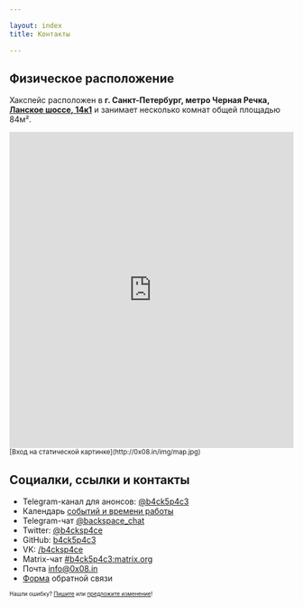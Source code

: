```yaml
---

layout: index
title: Контакты

---
```


## Физическое расположение
Хакспейс расположен в **г. Санкт-Петербург, метро Черная Речка, [Ланское шоссе, 14к1](https://yandex.ru/maps/org/bekspeys/29206101690/)** и занимает несколько комнат общей площадью 84м².

<iframe src="https://yandex.ru/map-widget/v1/?z=12&ol=biz&oid=29206101690" width="100%" height="560" frameborder="0"></iframe>
<sub> [Вход на статической картинке](http://0x08.in/img/map.jpg)</sub>


## Социалки, ссылки и контакты

* Telegram-канал для анонсов: [@b4ck5p4c3](tg://resolve/?domain=b4ck5p4c3)
* Календарь [событий и времени работы](https://calendar.google.com/calendar/embed?src=n0oev7vtqntpok3phdbb48cvu0%40group.calendar.google.com&ctz=Europe%2FMoscow)
* Telegram-чат [@backspace_chat](tg://resolve/?domain=backspace_chat)
* Twitter: [@b4cksp4ce](https://twitter.com/b4cksp4ce)
* GitHub: [b4ck5p4c3](https://github.com/b4ck5p4c3)
* VK: [/b4cksp4ce](https://vk.com/b4cksp4ce)
* Matrix-чат [#b4ck5p4c3:matrix.org](https://matrix.to/#/#b4ck5p4c3:matrix.org)
* Почта [info@0x08.in](mailto:info@0x08.in) 
* [Форма](https://docs.google.com/forms/d/e/1FAIpQLSeNVJzCU2b7vwXdRap9acLUVR4xbUCTNjxjuXREiQcWEPdADQ/formResponse) обратной связи

<sub><sup>Нашли ошибку? [Пишите](mailto:info@0x08.in) или [предложите изменение](https://github.com/b4ck5p4c3/0x08.in)!</sup></sub>
